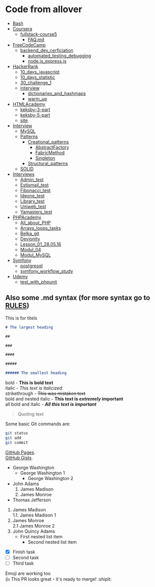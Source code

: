 # Code from allover  

- [Bash](Bash/README.md)
- [Coursera](Coursera/README.md)
  - [fullstack-course5](Coursera/fullstak-course5/README.md)
    - [FAQ.md](Coursera/fullstack-course5/FAQ.md)
- [FreeCodeCamp](freeCodeCamp/README.md)
  - [backend_dev_cerficiation](freeCodeCamp/backend_dev_certification)
    - [automated_testing_debugging](freeCodeCamp/backend_dev_certification/automated_testing_debugging/README.md)
    - [node.js_express.js](freeCodeCamp/backend_dev_certification/node.js_express.js/README.md)
- [HackerRank](HackerRank/README.md)
  - [10_days_javascript](HackerRank/10_days_javascript)
  - [10_days_statistic](HackerRank/10_days_statistic)
  - [30_challenge_1](HackerRank/30_challenge_1)
  - [interview](HackerRank/interview)
    - [dictionaries_and_hashmaps](HackerRank/interview/dictionaries_and_hashmaps)
    - [warm_up](HackerRank/interview/warm_up)
- [HTMLAcademy](HTMLAcademy/README.md)
  - [keksby-3-part](HTMLAcademy/keksby-3-part)
  - [keksby-5-part](HTMLAcademy/keksby-5-part)
  - [site](HTMLAcademy/site)
- [Interview](Interview/README.md)
  - [MySQL](Interview/MySQL/README.md)
  - [Patterns](Interview/Patterns/README.md)
    - [Creational_patterns](Interview/Patterns/Creational_patterns)
      - [AbstractFactory](Interview/Patterns/Creational_patterns/AbstractFactory.php)
      - [FabricMethod](Interview/Patterns/Creational_patterns/FabricMethod.php)
      - [Singleton](Interview/Patterns/Creational_patterns/Singleton.php)
    - [Structural_patterns](Interview/Patterns/Structural_patterns)
  - [SOLID](Interview/SOLID/README.md)
- [Interviews](Interviews/README.md)
  - [Admin_test](Interviews/Admin_test)
  - [Estismail_test](Interviews/Estismail_test)
  - [Fibonacci_test](Interviews/Fibonacci_test)
  - [Ideone_test](Interviews/Ideone_test)
  - [Library_test](Interviews/Library_test)
  - [Uniweb_test](Interviews/Uniweb_test)
  - [Yamasters_test](Interviews/Yamasters_test)
- [PHPAcademy](PHPAcademy/README.md)
  - [All_about_PHP](PHPAcademy/All_about_PHP)
  - [Arrays_loops_tasks](PHPAcademy/Arrays_loops_tasks)
  - [Belka_git](PHPAcademy/Belka_git)
  - [Devionity](PHPAcademy/Devionity)
  - [Lesson_01_28.05.16](PHPAcademy/Lesson_01_28.05.16)
  - [Modul_04](PHPAcademy/Modul_04/README.md)
  - [Modul_MySQL](PHPAcademy/Modul_MySQL)
- [Symfony](Symfony/README.md)
  - [postgresql](Symfony/postgresql/README.md)
  - [symfony_workflow_study](Symfony/symfony_workflow_study/README.md)
- [Udemy](Udemy/README.md)
  - [test_with_phpunit](test_with_phpunit/README.md)

## Also some .md syntax (for more syntax go to [RULES](RULES.md))

This is for titels

```markdown
# The largest heading

##

###

####

#####

###### The smallest heading
```

bold - **This is bold text**  
italic - *This text is italicized*  
strikethrough - ~~This was mistaken text~~  
bold and nested italic - **This text is _extremely_ important**  
all bold and italic - ***All this text is important***  

> Quoting text  

Some basic Git commands are:

```bash
git status
git add
git commit
```

[GitHub Pages](https://pages.github.com/).  
[GitHub Gists](https://gist.github.com/).  

- George Washington
  - George Washington 1
    - George Washington 2
- John Adams
    1. James Madison
    2. James Monroe
- Thomas Jefferson

1. James Madison  
    1.1. James Madison 1
2. James Monroe  
    2.1 James Monroe 2
3. John Quincy Adams
    - First nested list item
        - Second nested list item

- [x] Finish task
- [ ] Second task
- [ ] Third task

Emoji are working too  
:+1: This PR looks great - it's ready to merge! :shipit:
